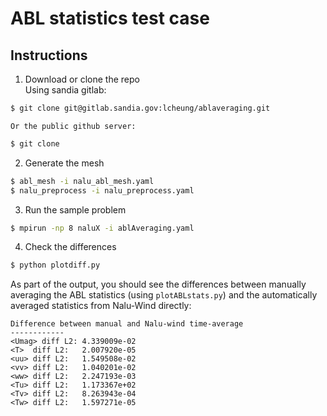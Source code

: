 # ABL statistics test case

## Instructions

1.  Download or clone the repo  
    Using sandia gitlab:  
```bash
$ git clone git@gitlab.sandia.gov:lcheung/ablaveraging.git
```
    Or the public github server:
```bash
$ git clone
```

2.  Generate the mesh
```bash
$ abl_mesh -i nalu_abl_mesh.yaml
$ nalu_preprocess -i nalu_preprocess.yaml
```

3.  Run the sample problem
```bash
$ mpirun -np 8 naluX -i ablAveraging.yaml
```

4.  Check the differences
```bash
$ python plotdiff.py
```

As part of the output, you should see the differences between manually
averaging the ABL statistics (using `plotABLstats.py`) and the
automatically averaged statistics from Nalu-Wind directly:

```
Difference between manual and Nalu-wind time-average
------------
<Umag> diff L2: 4.339009e-02
<T>  diff L2:   2.007920e-05
<uu> diff L2:   1.549508e-02
<vv> diff L2:   1.040201e-02
<ww> diff L2:   2.247193e-03
<Tu> diff L2:   1.173367e+02
<Tv> diff L2:   8.263943e-04
<Tw> diff L2:   1.597271e-05
```

